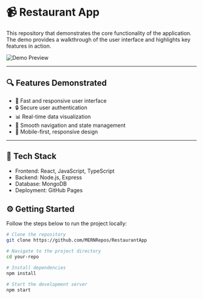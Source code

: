 # 📹 Restaurant App

This repository that demonstrates the core functionality of the application. The demo provides a walkthrough of the user interface and highlights key features in action.

![Demo Preview](../RestaurantApp//client//public/RestaurantApp.gif)

---

## 🔍 Features Demonstrated

- 🚀 Fast and responsive user interface
- 🔒 Secure user authentication
- 📊 Real-time data visualization
- 🔄 Smooth navigation and state management
- 📱 Mobile-first, responsive design

---

## 🧱 Tech Stack
- Frontend: React, JavaScript, TypeScript
- Backend: Node.js, Express
- Database: MongoDB
- Deployment: GitHub Pages

## ⚙️ Getting Started

Follow the steps below to run the project locally:

```bash
# Clone the repository
git clone https://github.com/MERNRepos/RestaurantApp

# Navigate to the project directory
cd your-repo

# Install dependencies
npm install

# Start the development server
npm start
